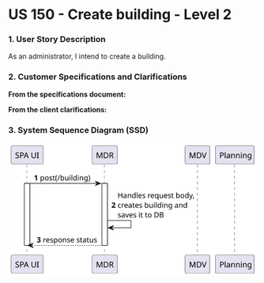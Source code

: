 # US 150 - Create building - Level 2

### 1. User Story Description

As an administrator, I intend to create a building.

### 2. Customer Specifications and Clarifications

**From the specifications document:**



**From the client clarifications:**

### 3. System Sequence Diagram (SSD)
![SSD_US150](SSD_US150.svg)
